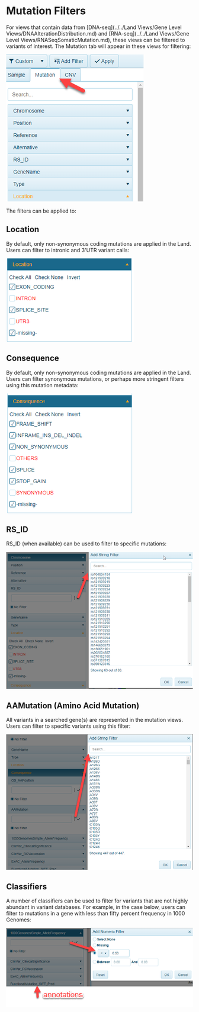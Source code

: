 # Mutation Filters

For views that contain data from [DNA-seq](../../Land Views/Gene Level Views/DNAAlterationDistribution.md) and [RNA-seq](../../Land Views/Gene Level Views/RNASeqSomaticMutation.md), these views can be filtered to variants of interest. The Mutation tab will appear in these views for filtering:

![mutation_filter](../../images/mutation_filter.png)

The filters can be applied to:

## Location

By default, only non-synonymous coding mutations are applied in the Land. Users can filter to intronic and 3'UTR variant calls:

![location_filter](../../images/location_mut.png)

## Consequence

By default, only non-synonymous coding mutations are applied in the Land. Users can filter synonymous mutations, or perhaps more stringent filters using this mutation metadata:

![consequence_filter](../../images/consequence_mut.png)


## RS_ID

RS_ID (when available) can be used to filter to specific mutations:

![rs_ID](../../images/rs_ID.png)

## AAMutation (Amino Acid Mutation)

All variants in a searched gene(s) are represented in the mutation views. Users can filter to specific variants using this filter:

![aa_filter](../../images/aa_variants.png)

## Classifiers

A number of classifiers can be used to filter for variants that are not highly abundant in variant databases. For example, in the case below, users can filter to mutations in a gene with less than fifty percent frequency in 1000 Genomes:

![classifiers](../../images/classifiers.png)
